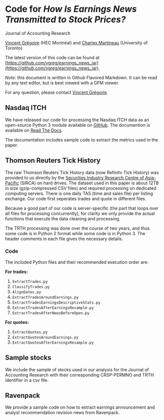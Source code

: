 # Code for *How Is Earnings News Transmitted to Stock Prices?*
Journal of Accounting Research

[Vincent Grégoire](http://www.vincentgregoire.com/) (HEC Montréal) and [Charles Martineau](https://www.charlesmartineau.com/) (University of Toronto)

The latest version of this code can be found at [https://github.com/vgreg/earnings_news_jar](https://github.com/vgreg/earnings_news_jar).

*Note*: this document is written in Github Flavored Markdown. It can be read by any text editor, but is best viewed with a GFM viewer.

For any question, please contact [Vincent Grégoire](mailto:vincent.3.gregoire@hec.ca).
## Nasdaq ITCH

We have released our code for processing the Nasdaq ITCH data as an open-source Python 3
module available on [GitHub](https://github.com/vgreg/MeatPy). The documention is available on [Read The Docs](https://meatpy.readthedocs.io/en/latest/).

The documentation includes sample code to extract the metrics used in the paper.
## Thomson Reuters Tick History

The raw Thomson Reuters Tick History data (now Refinitv Tick History) was provided to us directly
by the [Securities Industry Research Centre of Asia-Pacific](https://www.sirca.org.au/) (SIRCA) on hard drives.
The dataset used in this paper is about 12TB in size (gzip-compressed CSV files) and required processing
on dedicated computing servers.
There is one daily TAS (time and sales file) per listing exchange. Our code first seperates
trades and quote in different files.

Because a good part of our code is server-specific (the part that loops over all files for processing
concurrently), for clarity we only provide the actual functions that execute the data cleaning and
processing.

The TRTH processing was done over the course of two years, and thus some code is in Python 2 format
while some code is in Python 3. The header comments in each file gives the necessary details.

### Code

The included Python files and their recommended execution order are:

**For trades:**

1. `ExtractTrades.py`
2. `ClassifyTrades.py`
3. `AlignDates.py`
4. `ExtractTradesAroundEarnings.py`
5. `ExtractTradesEarningsDescriptiveStats.py`
6. `ExtractTradesAfterEarningsResample.py`
7. `ExtractTradesAfterNewsBeforeOpen.py`

**For quotes:**

1. `ExtractQuotes.py`
2. `ExtractQuotesAroundEarnings.py`
3. `ExtractQuotesAfterEarningsResample.py`

## Sample stocks

We include the sample of stocks used in our analysis for the Journal of Accounting Research with their corresponding CRSP-PERMNO and TRTH identifier in a csv file.

## Ravenpack

We provide a sample code on how to extract earnings announcement and analyst recommendation revision news from Ravenpack.

